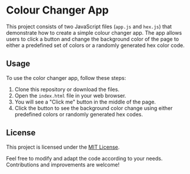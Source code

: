 # Colour Changer App

This project consists of two JavaScript files (`app.js` and `hex.js`) that demonstrate how to create a simple colour changer app. The app allows users to click a button and change the background color of the page to either a predefined set of colors or a randomly generated hex color code.

## Usage

To use the color changer app, follow these steps:

1. Clone this repository or download the files.
2. Open the `index.html` file in your web browser.
3. You will see a "Click me" button in the middle of the page.
4. Click the button to see the background color change using either predefined colors or randomly generated hex codes.

## License

This project is licensed under the [MIT License](LICENSE).

Feel free to modify and adapt the code according to your needs. Contributions and improvements are welcome!
